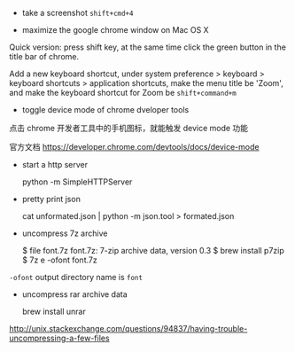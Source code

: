 * take a screenshot  `shift+cmd+4 `

* maximize the google chrome window on Mac OS X

Quick version: press shift key, at the same time click the green button in the
title bar of chrome.

Add a new keyboard shortcut, under system preference > keyboard > keyboard
shortcuts > application shortcuts, make the menu title be 'Zoom', and make the
keyboard shortcut for Zoom be `shift+command+m`

* toggle device mode of chrome dveloper tools

点击 chrome 开发者工具中的手机图标，就能触发 device mode 功能

官方文档 <https://developer.chrome.com/devtools/docs/device-mode>

* start a http server

    python -m SimpleHTTPServer

* pretty print json

    cat unformated.json | python -m json.tool > formated.json

* uncompress 7z archive

    $ file font.7z
    font.7z: 7-zip archive data, version 0.3
    $ brew install p7zip
    $ 7z e -ofont font.7z

`-ofont` output directory name is `font`

* uncompress rar archive data

    brew install unrar

http://unix.stackexchange.com/questions/94837/having-trouble-uncompressing-a-few-files

